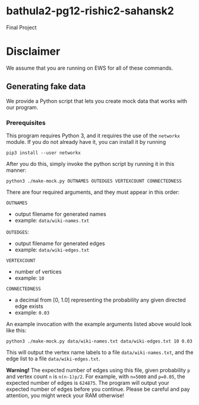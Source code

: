 # bathula2-pg12-rishic2-sahansk2
Final Project

# Disclaimer

We assume that you are running on EWS for all of these commands.

## Generating fake data

We provide a Python script that lets you create mock data that works with our program.

### Prerequisites

This program requires Python 3, and it requires the use of the `networkx` module.
If you do not already have it, you can install it by running

```
pip3 install --user networkx
```

After you do this, simply invoke the python script by running it in this manner:

```
python3 ./make-mock.py OUTNAMES OUTEDGES VERTEXCOUNT CONNECTEDNESS
```

There are four required arguments, and they must appear in this order:

`OUTNAMES`
* output filename for generated names
* example: `data/wiki-names.txt`

`OUTEDGES`:
* output filename for generated edges
* example: `data/wiki-edges.txt`

`VERTEXCOUNT`
* number of vertices
* example: `10`

`CONNECTEDNESS`
* a decimal from [0, 1.0] representing the probability any given directed edge exists
* example: `0.03`

An example invocation with the example arguments listed above would look like this:

```
python3 ./make-mock.py data/wiki-names.txt data/wiki-edges.txt 10 0.03
```

This will output the vertex name labels to a file `data/wiki-names.txt`, and the edge list to a file `data/wiki-edges.txt`.

**Warning!** The expected number of edges using this file, given probability `p` and vertex count `n` is `n(n-1)p/2`.
For example, with `n=5000` and `p=0.05`, the expected number of edges is `624875`. 
The program will output your expected number of edges before you continue. Please be careful and pay attention, you might wreck your RAM otherwise!
